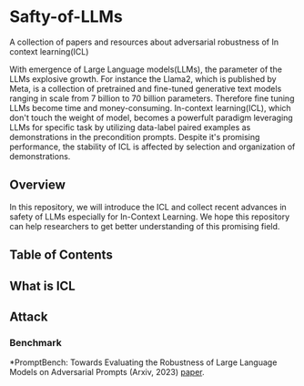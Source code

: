 # Safty-of-LLMs

A collection of papers and resources about adversarial robustness of In context learning(ICL)

With emergence of Large Language models(LLMs), the parameter of the LLMs explosive growth. For instance the Llama2, which is published by Meta, is a collection of pretrained and fine-tuned generative text models ranging in scale from 7 billion to 70 billion parameters. Therefore fine tuning LLMs become time and money-consuming. In-context learning(ICL), which don't touch the weight of model, becomes a powerfult paradigm leveraging LLMs for specific task by utilizing data-label paired examples as demonstrations in the precondition prompts. Despite it's promising performance, the stability of ICL is affected by selection and organization of demonstrations.

## Overview
In this repository, we will introduce the ICL and collect recent advances in safety of LLMs especially for In-Context Learning. 
We hope this repository can help researchers to get better understanding of this promising field.

## Table of Contents

## What is ICL

## Attack
### Benchmark 
*PromptBench: Towards Evaluating the Robustness of Large Language Models on Adversarial Prompts (Arxiv, 2023) [paper](https://arxiv.org/pdf/2306.04528.pdf).

    

